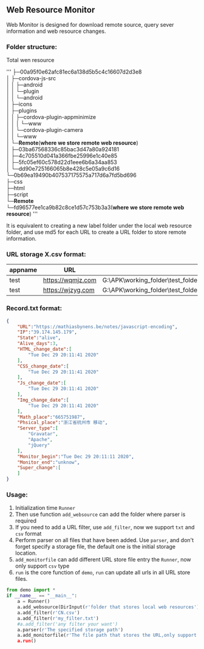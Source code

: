 ## Web Resource Monitor 

Web Monitor is designed for download remote source, query sever information and web  resource changes.

### Folder structure:

Total wen resource

'''
├─00a95f0e62afc81ec6a138d5b5c4c16607d2d3e8  
│  ├─cordova-js-src  
│  │  ├─android  
│  │  └─plugin  
│  │      └─android  
│  ├─icons  
│  ├─plugins  
│  │  ├─cordova-plugin-appminimize  
│  │  │  └─www  
│  │  └─cordova-plugin-camera  
│  │      └─www  
│  └─**Remote**(**where we store remote web resource**)  
│      ├─03ba67568336c85bac3d47a80a924181  
│      ├─4c705510d041a366fbe25996e1c40e85  
│      ├─5fc05ef60c578d22d1eee6b6a34aa853  
│      └─dd90e725166065b8e428c5e05a9c6d16  
└─0b69ea19490b407537175575a717d6a7fd5bd696  
    ├─css  
    ├─html  
    ├─script  
    └─**Remote**  
        └─fd96577ee1ca9b82c8ce1d57c753b3a3(**where we store remote web resource**)
'''


It is equivalent to creating a new label folder under the local web resource folder, and use md5 for each URL to create a URL folder to store remote information.

### URL storage X.csv format:

| appname | URL               | folder                                                       |
| ------- | ----------------- | ------------------------------------------------------------ |
| test    | https://wqmjz.com | G:\APK\working_folder\test_folder\00a95f0e62afc81ec6a138d5b5c4c16607d2d3e8 |
| test    | https://wjzyg.com | G:\APK\\working_folder\test_folder\00a95f0e62afc81ec6a138d5b5c4c16607d2d3e8 |

### Record.txt format:

```json
{
    "URL":"https://mathiasbynens.be/notes/javascript-encoding",
    "IP":"39.174.145.179",
    "State":"alive",
    "Alive_days":3,
    "HTML_change_date":[
        "Tue Dec 29 20:11:41 2020"
    ],
    "CSS_change_date":[
        "Tue Dec 29 20:11:41 2020"
    ],
    "Js_change_date":[
        "Tue Dec 29 20:11:41 2020"
    ],
    "Img_change_date":[
        "Tue Dec 29 20:11:41 2020"
    ],
    "Math_place":"665751987",
    "Phsical_place":"浙江省杭州市 移动",
    "Server_type":[
        "Gravatar",
        "Apache",
        "jQuery"
    ],
    "Monitor_begin":"Tue Dec 29 20:11:11 2020",
    "Monitor_end":"unknow",
    "Super_change":[
    ]
}
```



### Usage:

1. Initialization time `Runner`
2. Then use function `add_websource` can add the folder where parser is required
3. If you need to add a URL filter, use `add_filter`, now we support `txt` and `csv` format
4. Perform parser on all files that have been added. Use `parser`, and don't forget specify a storage file, the default one is the initial storage location.
5. `add_monitorfile` can add different URL store file entry the `Runner`, now only support `csv` type
6. `run` is the core function of `demo`, `run` can update all urls in all URL store files.

```python
from demo import *
if __name__ == "__main__":
    a = Runner()
    a.add_websource(DirInput(r'folder that stores local web resources'),"The tag you want to set")
    a.add_filter(r'CN.csv')
    a.add_filter(r'my_filter.txt')
    #a.add_filter('any filter your want')
    a.parser(r'The specified storage path')
    a.add_monitorfile(r'The file path that stores the URL,only support csv type'')
    a.run()
```
